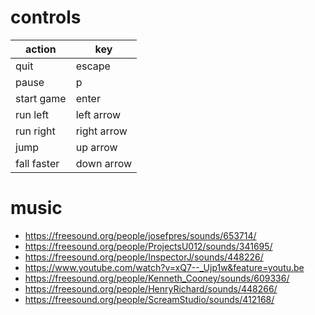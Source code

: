 # controls

| action      | key         |
| ----------- | ----------- |
| quit        | escape      |
| pause       | p           |
| start game  | enter       |
| run left    | left arrow  |
| run right   | right arrow |
| jump        | up arrow    |
| fall faster | down arrow  |

# music

- https://freesound.org/people/josefpres/sounds/653714/
- https://freesound.org/people/ProjectsU012/sounds/341695/
- https://freesound.org/people/InspectorJ/sounds/448226/
- https://www.youtube.com/watch?v=xQ7--_Ujp1w&feature=youtu.be
- https://freesound.org/people/Kenneth_Cooney/sounds/609336/
- https://freesound.org/people/HenryRichard/sounds/448266/
- https://freesound.org/people/ScreamStudio/sounds/412168/
